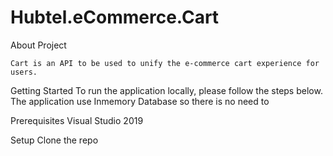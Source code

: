 # Hubtel.eCommerce.Cart
About Project 

    Cart is an API to be used to unify the e-commerce cart experience for users.

Getting Started
    To run the application locally, please follow the steps below.
    The application use Inmemory Database so there is no need to 

Prerequisites
Visual Studio 2019

Setup
Clone the repo
